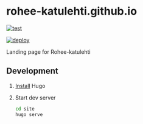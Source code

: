 # rohee-katulehti.github.io

[![test](https://github.com/rohee-katulehti/rohee-katulehti.github.io/actions/workflows/test.yml/badge.svg)](https://github.com/rohee-katulehti/rohee-katulehti.github.io/actions/workflows/test.yml)

[![deploy](https://github.com/rohee-katulehti/rohee-katulehti.github.io/actions/workflows/deploy.yml/badge.svg)](https://github.com/rohee-katulehti/rohee-katulehti.github.io/actions/workflows/deploy.yml)

Landing page for Rohee-katulehti

## Development

1. [Install](https://gohugo.io/getting-started/installing/) Hugo
1. Start dev server

   ```bash
   cd site
   hugo serve
   ```
